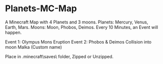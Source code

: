 # Planets-MC-Map
A Minecraft Map with 4 Planets and 3 moons. Planets: Mercury, Venus, Earth, Mars. Moons: Moon, Phobos, Deimos.
Every 10 Minutes, an Event will happen.

Event 1: Olympus Mons Eruption
Event 2: Phobos & Deimos Collision into moon Malka (Custom name)

Place in .minecraft\saves\ folder, Zipped or Unzipped.
